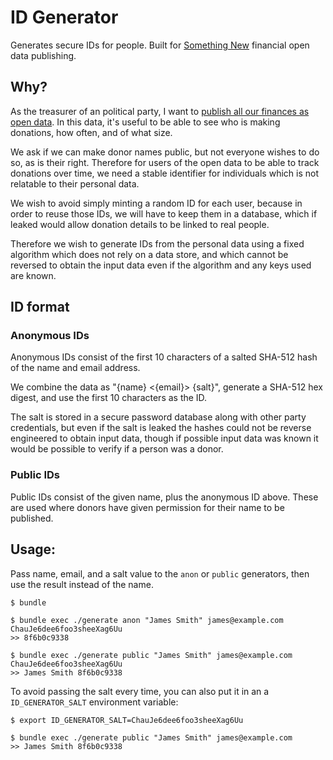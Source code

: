 # ID Generator

Generates secure IDs for people. Built for [Something New](https://somethingnew.org.uk) financial open data publishing.

## Why?

As the treasurer of an political party, I want to [publish all our finances as open data](https://somethingnew.org.uk/about/finances/). In this data, it's useful to be able to see who is making donations, how often, and of what size.

We ask if we can make donor names public, but not everyone wishes to do so, as is their right. Therefore for users of the open data to be able to track donations over time, we need a stable identifier for individuals which is not relatable to their personal data.

We wish to avoid simply minting a random ID for each user, because in order to reuse those IDs, we will have to keep them in a database, which if leaked would allow donation details to be linked to real people.

Therefore we wish to generate IDs from the personal data using a fixed algorithm which does not rely on a data store, and which cannot be reversed to obtain the input data even if the algorithm and any keys used are known.

## ID format

### Anonymous IDs

Anonymous IDs consist of the first 10 characters of a salted SHA-512 hash of the name and email address.

We combine the data as "{name} <{email}> {salt}", generate a SHA-512 hex digest, and use the first 10 characters as the ID.

The salt is stored in a secure password database along with other party credentials, but even if the salt is leaked the hashes could not be reverse engineered to obtain input data, though if possible input data was known it would be possible to verify if a person was a donor.

### Public IDs

Public IDs consist of the given name, plus the anonymous ID above. These are used where donors have given permission for their name to be published.

## Usage:

Pass name, email, and a salt value to the `anon` or `public` generators, then use the result instead of the name.

```
$ bundle

$ bundle exec ./generate anon "James Smith" james@example.com ChauJe6dee6foo3sheeXag6Uu
>> 8f6b0c9338

$ bundle exec ./generate public "James Smith" james@example.com ChauJe6dee6foo3sheeXag6Uu
>> James Smith 8f6b0c9338
```

To avoid passing the salt every time, you can also put it in an a `ID_GENERATOR_SALT` environment variable:

```
$ export ID_GENERATOR_SALT=ChauJe6dee6foo3sheeXag6Uu

$ bundle exec ./generate public "James Smith" james@example.com
>> James Smith 8f6b0c9338
```
